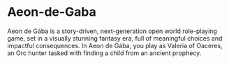 # Aeon-de-Gaba
Aeon de Gába is a story-driven, next-generation open world role-playing game, set in a visually stunning fantasy era, full of meaningful choices and impactful consequences.             In Aeon de Gába, you play as Valeria of Oaceres, an Orc hunter tasked with finding a child from an ancient prophecy.
